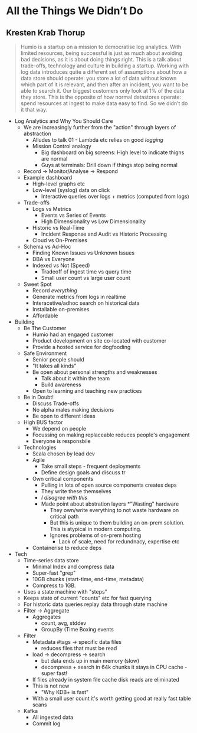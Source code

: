 # All the Things We Didn’t Do
## Kresten Krab Thorup

> Humio is a startup on a mission to democratise log analytics. With limited resources, being successful is just as much about avoiding bad decisions, as it is about doing things right. This is a talk about trade-offs, technology and culture in building a startup.
> Working with log data introduces quite a different set of assumptions about how a data store should operate: you store a lot of data without known which part of it is relevant, and then after an incident, you want to be able to search it. Our biggest customers only look at 1% of the data they store. This is the opposite of how normal datastores operate: spend resources at ingest to make data easy to find. So we didn’t do it that way.

* Log Analytics and Why You Should Care
    * We are increasingly further from the "action" through layers of abstraction
        * Alludes to talk 01 - Lambda etc relies on good *logging*
        * Mission Control analogy
            * Big dashboard on big screens: High level to indicate thigns are normal
            * Guys at terminals: Drill down if things stop being normal
    * Record -> Monitor/Analyse -> Respond
    * Example dashboard
        * High-level graphs etc
        * Low-level (syslog) data on click
            * Interactive queries over logs + metrics (computed from logs)
    * Trade-offs
        * Logs vs Metrics
            * Events vs Series of Events
            * High Dimensionality vs Low Dimensionality
        * Historic vs Real-Time
            * Incident Response and Audit vs Historic Processing
        * Cloud vs On-Premises
    * Schema vs Ad-Hoc
        * Finding Known Issues vs Unknown Issues
        * DBA vs Everyone
        * Indexed vs Not (Speed)
            * Tradeoff of ingest time vs query time
            * Small user count vs large user count
    * Sweet Spot
        * Record *everything*
        * Generate metrics from logs in realtime
        * Interacetive/adhoc search on historical data
        * Installable on-premises
        * Affordable
* Building
    * Be The Customer
        * Humio had an engaged customer
        * Product development on site co-located with customer
        * Provide a hosted service for dogfooding
    * Safe Environment
        * Senior people should
        * "It takes all kinds"
        * Be open about personal strengths and weaknesses
            * Talk about it within the team
            * Build awareness
        * Open to learning and teaching new practices
    * Be in Doubt!
        * Discuss Trade-offs
        * No alpha males making decisions
        * Be open to different ideas
    * High BUS factor
        * We depend on people
        * Focussing on making replaceable reduces people's engagement
        * Everyone is responsbile
    * Technologies
        * Scala chosen by lead dev
        * Agile
            * Take small steps - frequent deployments
            * Define design goals and discuss tr
        * Own critical components
            * Pulling in lots of open source components creates deps
            * They write these themselves
            * *I disagree with this*
            * Made point about abstration layers *"Wasting" hardware
                * They own/write everything to not waste hardware on critical path
                * But this is unique to them building an on-prem solution. This is atypical in modern computing.
                * Ignores problems of on-prem hosting
                    * Lack of scale, need for redundnacy, expertise etc
        * Containerise to reduce deps
* Tech
    * Time-series data store
        * Minimal Index and compress data
        * Super-fast "grep"
        * 10GB chunks (start-time, end-time, metadata)
        * Compress to 1GB.
    * Uses a state machine with "steps"
    * Keeps state of current "counts" etc for fast querying
    * For historic data queries replay data through state machine
    * Filter -> Aggregate
        * Aggregates
            * count, avg, stddev
            * GroupBy (Time Boxing events
    * Filter
        * Metadata #tags -> specific data files
            * reduces files that must be read
        * load -> decompress -> search
            * but data ends up in main memory (slow)
            * decompress + search in 64k chunks it stays in CPU cache - super fast!
        * If files already in system file cache disk reads are eliminated
        * This is not new
            * "Why KDB+ is fast"
        * With a small user count it's worth getting good at really fast table scans
    * Kafka
        * All ingested data
        * Commit log
